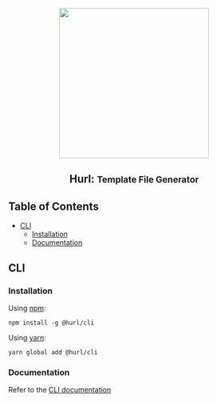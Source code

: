 <p align="center"><img src="https://raw.githubusercontent.com/hurl-org/hurl/main/static/logo-dark.png" width="300"><p>

<h2 align="center">Hurl: <small>Template File Generator</small></h2>

## Table of Contents <!-- omit in toc -->

- [CLI](#cli)
  - [Installation](#installation)
  - [Documentation](#documentation)

## CLI

### Installation

Using [npm](https://www.npmjs.com):

```shell
npm install -g @hurl/cli
```

Using [yarn](https://yarnpkg.com/):

```shell
yarn global add @hurl/cli
```

### Documentation

Refer to the [CLI documentation](https://github.com/hurl-org/hurl/tree/main/packages/cli#readme)
